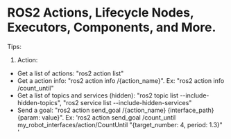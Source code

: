 # ROS2 Actions, Lifecycle Nodes, Executors, Components, and More.

Tips:
  1. Action:
  - Get a list of actions: "ros2 action list"
  - Get a action info: "ros2 action info /{action_name}". Ex: "ros2 action info /count_until"
  - Get a list of topics and services (hidden): "ros2 topic list --include-hidden-topics", "ros2 service list --include-hidden-services"
  - Send a goal: "ros2 action send_goal /{action_name} {interface_path} {param: value}". Ex: 'ros2 action send_goal /count_until my_robot_interfaces/action/CountUntil "{target_number: 4, period: 1.3}" '
